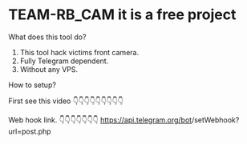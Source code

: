 # TEAM-RB_CAM it is a free project

What does this tool do?
1. This tool hack victims front camera.
2. Fully Telegram dependent.
3. Without any VPS.

How to setup?

First see this video
👇👇👇👇👇👇👇👇👇


Web hook link.
👇👇👇👇👇👇👇
https://api.telegram.org/bot<api>/setWebhook?url=<your site>post.php


